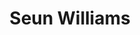 ---
title: Seun Williams
featured_image: https://res.cloudinary.com/softcomux/image/upload/v1533710396/sfc/headers/leadership-header-adj.png
image_description: Black and white collage of business executives
name: Seun Williams
designation: Chief Marketing Officer
profile: executive
position: 4
image: https://res.cloudinary.com/softcomux/image/upload/v1533656965/sfc/leadership/seun.png
summary: |-
    Lorem ipsum is placeholder text commonly used in the graphic,  print, and publishing industries for previewing layouts and visual mockups
detail: |-
    Seun Williams became Softcom Chief Marketing Officer in 2018 after 4 years at BRANDWORX serving as Senior Brands and Projects Lead (Nigeria) and Country Marketing Manager. Before that Seun ran digital strategy for South African advertising agency Base2 Agency, and worked as Brand Manager, e-Business at Zenith Bank Plc. Seun partners with CEOs, founders and executives in managing brands and marketing strategies. The Lagos-born Seun is also a graduate of the Solvay Brussels School.
---